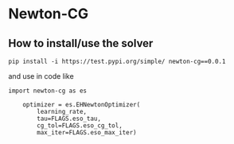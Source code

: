 # Newton-CG


## How to install/use the solver


```pip install -i https://test.pypi.org/simple/ newton-cg==0.0.1 ```

and use in code like


```
import newton-cg as es

    optimizer = es.EHNewtonOptimizer(
        learning_rate,
        tau=FLAGS.eso_tau,
        cg_tol=FLAGS.eso_cg_tol,
        max_iter=FLAGS.eso_max_iter)
```


